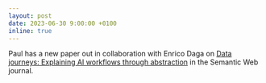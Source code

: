 ```yaml
---
layout: post
date: 2023-06-30 9:00:00 +0100
inline: true
---
```


Paul has a new paper out in collaboration with Enrico Daga on [Data journeys: Explaining AI workflows through abstraction](https://content.iospress.com/articles/semantic-web/sw233407) in the Semantic Web journal.